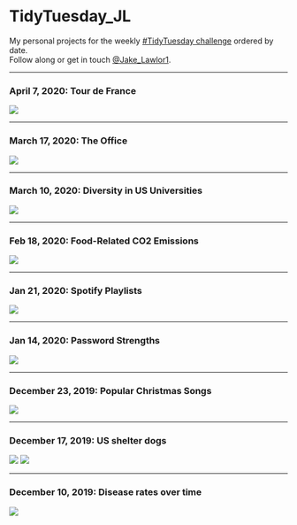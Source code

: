 # TidyTuesday_JL

My personal projects for the weekly [#TidyTuesday challenge](https://github.com/rfordatascience/tidytuesday) ordered by date.   
Follow along or get in touch [@Jake_Lawlor1](http://www.twitter.com/jake_lawlor1).


***
### April 7, 2020: Tour de France
<img src="https://github.com/jakelawlor/TidyTuesday_JL/blob/master/output/April7.20.tourdefrance/tdf.png"  />

***
### March 17, 2020: The Office
<img src="https://github.com/jakelawlor/TidyTuesday_JL/blob/master/output/Mar17.20.Office/officeplot2.png"  />


***
### March 10, 2020: Diversity in US Universities
<img src="https://github.com/jakelawlor/TidyTuesday_JL/blob/master/output/Mar10.20.Diversity/diverse.png"  />


***
### Feb 18, 2020: Food-Related CO2 Emissions
<img src="https://github.com/jakelawlor/TidyTuesday_JL/blob/master/output/Feb18.20.CO2Food/food_white.png"  />


***
### Jan 21, 2020: Spotify Playlists
<img src="https://github.com/jakelawlor/TidyTuesday_JL/blob/master/output/Jan21.20.Spotify/PlaylistPlot.png"  />

***
### Jan 14, 2020: Password Strengths
<img src="https://github.com/jakelawlor/TidyTuesday_JL/blob/master/output/Jan14.20.Passwords/pwplot.png"  />


***
### December 23, 2019: Popular Christmas Songs
<img src="https://github.com/jakelawlor/TidyTuesday_JL/blob/master/output/Dec23.19.ChristmasTrees/treeplot.png"  />

***
### December 17, 2019: US shelter dogs
<img src="https://github.com/jakelawlor/TidyTuesday_JL/blob/master/output/Dec17.19.Dogs/breedmap.png"  />
<img src="https://github.com/jakelawlor/TidyTuesday_JL/blob/master/output/Dec17.19.Dogs/exports.png"  />


***
### December 10, 2019: Disease rates over time
<img src="https://github.com/jakelawlor/TidyTuesday_JL/blob/master/output/Dec11.19.Measles/measlesmap.gif"  />


